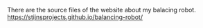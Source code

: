 There are the source files of the website about my balacing robot.
https://stijnsprojects.github.io/balancing-robot/
